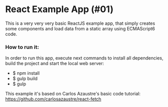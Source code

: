 # React Example App (#01)

This is a very very very basic ReactJS example app, that simply creates some components and load data from a static array using ECMAScript6 code.

### How to run it:

In order to run this app, execute next commands to install all dependencies, build the project and start the local web server:

 * $ npm install
 * $ gulp build
 * $ gulp

This example it's based on Carlos Azaustre's basic code tutorial:
https://github.com/carlosazaustre/react-fetch

